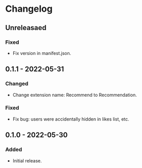 # Changelog

## Unreleasaed

### Fixed

- Fix version in manifest.json.

## 0.1.1 - 2022-05-31

### Changed

- Change extension name: Recommend to Recommendation.

### Fixed

- Fix bug: users were accidentally hidden in likes list, etc.

## 0.1.0 - 2022-05-30

### Added

- Initial release.
